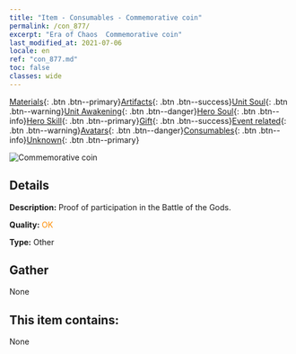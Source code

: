 ```yaml
---
title: "Item - Consumables - Commemorative coin"
permalink: /con_877/
excerpt: "Era of Chaos  Commemorative coin"
last_modified_at: 2021-07-06
locale: en
ref: "con_877.md"
toc: false
classes: wide
---
```

 [Materials](/Items/){: .btn .btn--primary}[Artifacts](/Items/Artifacts/){: .btn .btn--success}[Unit Soul](/Items/UnitSoul/){: .btn .btn--warning}[Unit Awakening](/Items/UnitAwakening/){: .btn .btn--danger}[Hero Soul](/Items/HeroSoul/){: .btn .btn--info}[Hero Skill](/Items/HeroSkill/){: .btn .btn--primary}[Gift](/Items/Gift/){: .btn .btn--success}[Event related](/Items/Events/){: .btn .btn--warning}[Avatars](/Items/Avatars/){: .btn .btn--danger}[Consumables](/Items/Consumables/){: .btn .btn--info}[Unknown](/Items/Unknown/){: .btn .btn--primary}

 ![Commemorative coin](/images/t/i_39970.png)

## Details
 **Description:** Proof of participation in the Battle of the Gods.

 **Quality:** <span style="color: #FF8C00">OK</span>

 **Type:** Other

## Gather

  None

## This item contains:

  None

